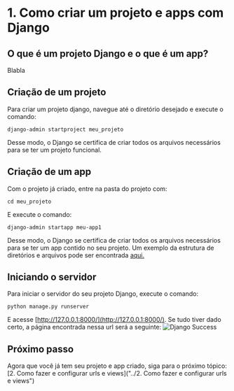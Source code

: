 # 1. Como criar um projeto e apps com Django

## O que é um projeto Django e o que é um app?

Blabla

## Criação de um projeto

Para criar um projeto django, navegue até o diretório desejado e execute o comando:

```django-admin startproject meu_projeto```

Desse modo, o Django se certifica de criar todos os arquivos necessários para se ter um projeto funcional.

## Criação de um app

Com o projeto já criado, entre na pasta do projeto com:

```cd meu_projeto```

E execute o comando:

```django-admin startapp meu-app1```

Desse modo, o Django se certifica de criar todos os arquivos necessários para se ter um app contido no seu projeto. Um exemplo da estrutura de diretórios e arquivos pode ser encontrada [aqui.](./meu_projeto)

## Iniciando o servidor

Para iniciar o servidor do seu projeto Django, execute o comando:

```python manage.py runserver```

E acesse [http://127.0.0.1:8000/](http://127.0.0.1:8000/). Se tudo tiver dado certo, a página encontrada nessa url será a seguinte: 
![Django Success](https://github.com/nunescarol/es3/blob/main/imagens/django-success.png?raw=true)

## Próximo passo

Agora que você já tem seu projeto e app criado, siga para o próximo tópico: [2. Como fazer e configurar urls e views]("../2. Como fazer e configurar urls e views")